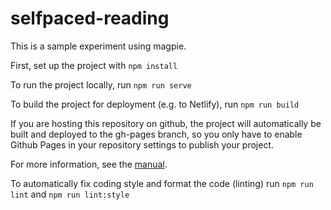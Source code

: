 # selfpaced-reading

This is a sample experiment using magpie.

First, set up the project with `npm install`

To run the project locally, run `npm run serve`

To build the project for deployment (e.g. to Netlify), run `npm run build`

If you are hosting this repository on github, the project will automatically be built and deployed to the gh-pages branch, so you only have to enable Github Pages in your repository settings to publish your project.

For more information, see the [manual](https://magpie-mnual.netlify.app/).

To automatically fix coding style and format the code (linting) run `npm run lint` and `npm run lint:style`

